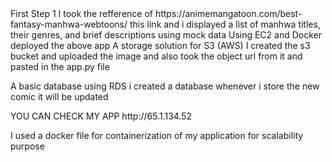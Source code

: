 <html> First Step 1</html>
I took the refference of https://animemangatoon.com/best-fantasy-manhwa-webtoons/  this link and i displayed a list of manhwa titles, their genres, and brief descriptions using mock data

<html>Using EC2 and Docker deployed the above app</html>
A storage solution for S3 (AWS)
I created the s3 bucket and uploaded the image and also took the object url from it and pasted in the app.py file 

A basic database using RDS 
i created a database whenever i store the new comic it will be updated 

<html>YOU CAN CHECK MY APP</html>
http://65.1.134.52

I used a docker file for containerization of my application for scalability purpose 


